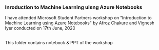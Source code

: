 ### Inroduction to Machine Learning uisng Azure Notebooks

I have attended Microsoft Student Partners workshop on "Introduction to Machine Learning using Azure Notebooks" by Afroz Chakure and Vignesh Iyer conducted on 17th June, 2020

<br>This folder contains notebook & PPT of the workshop 
